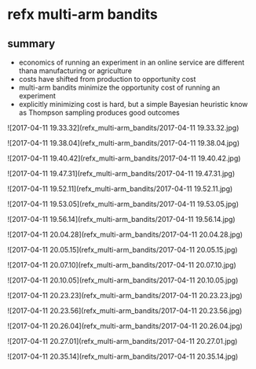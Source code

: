 # refx multi-arm bandits

## summary

- economics of running an experiment in an online service are different thana manufacturing or agriculture
- costs have shifted from production to opportunity cost
- multi-arm bandits minimize the opportunity cost of running an experiment
- explicitly minimizing cost is hard, but a simple Bayesian heuristic know as Thompson sampling produces good outcomes

![2017-04-11 19.33.32](refx_multi-arm_bandits/2017-04-11 19.33.32.jpg)

![2017-04-11 19.38.04](refx_multi-arm_bandits/2017-04-11 19.38.04.jpg)

![2017-04-11 19.40.42](refx_multi-arm_bandits/2017-04-11 19.40.42.jpg)

![2017-04-11 19.47.31](refx_multi-arm_bandits/2017-04-11 19.47.31.jpg)

![2017-04-11 19.52.11](refx_multi-arm_bandits/2017-04-11 19.52.11.jpg)

![2017-04-11 19.53.05](refx_multi-arm_bandits/2017-04-11 19.53.05.jpg)

![2017-04-11 19.56.14](refx_multi-arm_bandits/2017-04-11 19.56.14.jpg)

![2017-04-11 20.04.28](refx_multi-arm_bandits/2017-04-11 20.04.28.jpg)

![2017-04-11 20.05.15](refx_multi-arm_bandits/2017-04-11 20.05.15.jpg)

![2017-04-11 20.07.10](refx_multi-arm_bandits/2017-04-11 20.07.10.jpg)

![2017-04-11 20.10.05](refx_multi-arm_bandits/2017-04-11 20.10.05.jpg)

![2017-04-11 20.23.23](refx_multi-arm_bandits/2017-04-11 20.23.23.jpg)

![2017-04-11 20.23.56](refx_multi-arm_bandits/2017-04-11 20.23.56.jpg)

![2017-04-11 20.26.04](refx_multi-arm_bandits/2017-04-11 20.26.04.jpg)

![2017-04-11 20.27.01](refx_multi-arm_bandits/2017-04-11 20.27.01.jpg)

![2017-04-11 20.35.14](refx_multi-arm_bandits/2017-04-11 20.35.14.jpg)